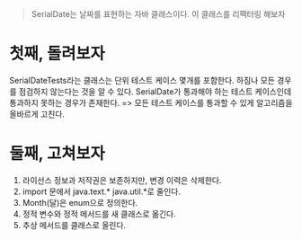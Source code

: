 > SerialDate는 날짜를 표현하는 자바 클래스이다. 이 클래스를 리팩터링 해보자

# 첫째, 돌려보자
SerialDateTests라는 클래스는 단위 테스트 케이스 몇개를 포함한다. 하짐나 모든 경우를 점검하지 않는다는 것을 알 수 있다.
SerialDate가 통과해야 하는 테스트 케이스인데 통과하지 못하는 경우가 존재한다.
=> 모든 테스트 케이스를 통과할 수 있게 알고리즘을 올바르게 고친다.

# 둘째, 고쳐보자
1. 라이선스 정보과 저작권은 보존하지만, 변경 이력은 삭제한다.
2. import 문에서 java.text.* java.util.\*로 줄인다.
3. Month(달)은 enum으로 정의한다.
4. 정적 변수와 정적 메서드를 새 클래스로 옮긴다.
5. 추상 메서드를 클래스로 올린다.
